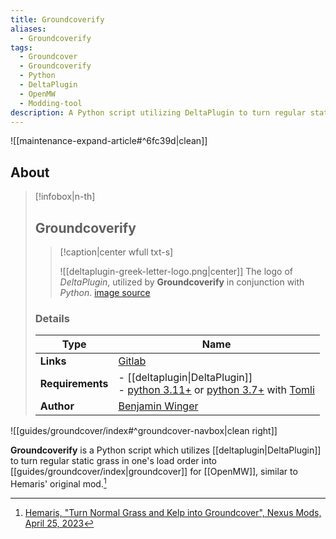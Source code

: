 ```yaml
---
title: Groundcoverify
aliases:
  - Groundcoverify
tags:
  - Groundcover
  - Groundcoverify
  - Python
  - DeltaPlugin
  - OpenMW
  - Modding-tool
description: A Python script utilizing DeltaPlugin to turn regular static grass into groundcover for OpenMW.
---
```


![[maintenance-expand-article#^6fc39d|clean]]

## About

> [!infobox|n-th]
> 
> ## Groundcoverify
> 
> > [!caption|center wfull txt-s]
> > 
> > ![[deltaplugin-greek-letter-logo.png|center]]
> > The logo of _DeltaPlugin_, utilized by **Groundcoverify** in conjunction with _Python_.
> > [image source](https://gitlab.com/uploads/-/system/project/avatar/18372672/Greek_lc_delta.png)
> 
> ### Details
> 
> | Type | Name |
> | --- | --- |
> | **Links** | [Gitlab](https://gitlab.com/bmwinger/groundcoverify) |
> | **Requirements** | - [[deltaplugin\|DeltaPlugin]]<br>- [python 3.11+](https://www.python.org/downloads/) or [python 3.7+](https://www.python.org/downloads/) with [Tomli](https://pypi.org/project/tomli/) |
> | **Author** | [Benjamin Winger](https://gitlab.com/bmwinger) |

![[guides/groundcover/index#^groundcover-navbox|clean right]]

**Groundcoverify** is a Python script which utilizes [[deltaplugin|DeltaPlugin]] to turn regular static grass in one's load order into [[guides/groundcover/index|groundcover]] for [[OpenMW]], similar to Hemaris' original mod.[^1]

[^1]: [Hemaris, "Turn Normal Grass and Kelp into Groundcover", Nexus Mods, April 25, 2023](https://www.nexusmods.com/morrowind/mods/52010)